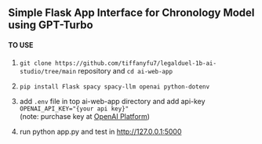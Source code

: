 ## Simple Flask App Interface for Chronology Model using GPT-Turbo
#### TO USE
1. `git clone https://github.com/tiffanyfu7/legalduel-1b-ai-studio/tree/main` repository and `cd ai-web-app`
2. `pip install Flask spacy spacy-llm openai python-dotenv`
3. add `.env` file in top ai-web-app directory and add api-key <br>
```OPENAI_API_KEY="{your api key}"``` <br>
    (note: purchase key at <a href="https://platform.openai.com/api-keys">OpenAI Platform</a>)

4. run python app.py and test in http://127.0.0.1:5000

